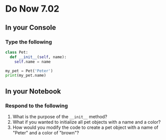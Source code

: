 # Do Now 7.02

## In your Console

### Type the following

```python
class Pet:
  def __init__(self, name):
    self.name = name

my_pet = Pet('Peter')
print(my_pet.name)
```

## In your Notebook

### Respond to the following

1. What is the purpose of the `__init__` method?
2. What if you wanted to initialize all pet objects with a name and a color?
3. How would you modify the code to create a pet object with a name of "Peter" and a color of "brown"?
